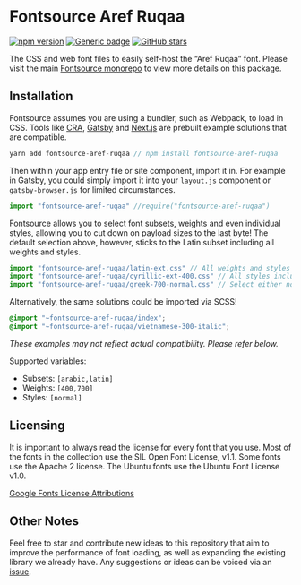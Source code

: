 # Fontsource Aref Ruqaa

[![npm version](https://badge.fury.io/js/fontsource-aref-ruqaa.svg)](https://github.com/DecliningLotus/fontsource) [![Generic badge](https://img.shields.io/badge/fontsource-passing-brightgreen)](https://github.com/DecliningLotus/fontsource) [![GitHub stars](https://img.shields.io/github/stars/DecliningLotus/fontsource.svg?style=social&label=Star&maxAge=2592000)](https://GitHub.com/DecliningLotus/fontsource/stargazers/)

The CSS and web font files to easily self-host the “Aref Ruqaa” font. Please visit the main [Fontsource monorepo](https://github.com/DecliningLotus/fontsource) to view more details on this package.

## Installation

Fontsource assumes you are using a bundler, such as Webpack, to load in CSS. Tools like [CRA](https://create-react-app.dev/), [Gatsby](https://www.gatsbyjs.org/) and [Next.js](https://nextjs.org/) are prebuilt example solutions that are compatible.

```javascript
yarn add fontsource-aref-ruqaa // npm install fontsource-aref-ruqaa
```

Then within your app entry file or site component, import it in. For example in Gatsby, you could simply import it into your `layout.js` component or `gatsby-browser.js` for limited circumstances.

```javascript
import "fontsource-aref-ruqaa" //require("fontsource-aref-ruqaa")
```

Fontsource allows you to select font subsets, weights and even individual styles, allowing you to cut down on payload sizes to the last byte! The default selection above, however, sticks to the Latin subset including all weights and styles.

```javascript
import "fontsource-aref-ruqaa/latin-ext.css" // All weights and styles included.
import "fontsource-aref-ruqaa/cyrillic-ext-400.css" // All styles included.
import "fontsource-aref-ruqaa/greek-700-normal.css" // Select either normal or italic.
```

Alternatively, the same solutions could be imported via SCSS!

```scss
@import "~fontsource-aref-ruqaa/index";
@import "~fontsource-aref-ruqaa/vietnamese-300-italic";
```

_These examples may not reflect actual compatibility. Please refer below._

Supported variables:

- Subsets: `[arabic,latin]`
- Weights: `[400,700]`
- Styles: `[normal]`

## Licensing

It is important to always read the license for every font that you use.
Most of the fonts in the collection use the SIL Open Font License, v1.1. Some fonts use the Apache 2 license. The Ubuntu fonts use the Ubuntu Font License v1.0.

[Google Fonts License Attributions](https://fonts.google.com/attribution)

## Other Notes

Feel free to star and contribute new ideas to this repository that aim to improve the performance of font loading, as well as expanding the existing library we already have. Any suggestions or ideas can be voiced via an [issue](https://github.com/DecliningLotus/fontsource/issues).
